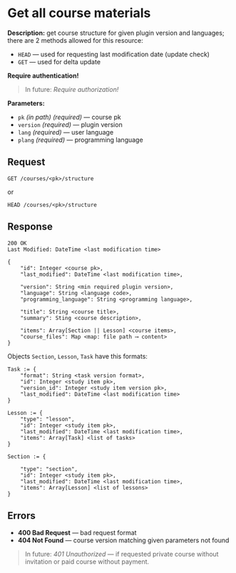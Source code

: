 # Get all course materials

**Description:** 
get course structure for given plugin version and languages; there are 2 methods
allowed for this resource: 
* `HEAD` — used for requesting last modification date (update check)
* `GET` — used for delta update


**Require authentication!**

> In future: *Require authorization!*

**Parameters:**

* `pk` *(in path)* *(required)* — course pk
* `version` *(required)* — plugin version
* `lang` *(required)* — user language
* `plang` *(required)* — programming language


## Request

```
GET /courses/<pk>/structure
```

or 

```
HEAD /courses/<pk>/structure
```

## Response

```
200 OK
Last Modified: DateTime <last modification time>

{
    "id": Integer <course pk>,
    "last_modified": DateTime <last modification time>,

    "version": String <min required plugin version>,
    "language": String <language code>,
    "programming_language": String <programming language>,

    "title": String <course title>,
    "summary": Sting <course description>,
    
    "items": Array[Section || Lesson] <course items>,
    "course_files": Map <map: file path ⟶ content>
}
```

Objects `Section`, `Lesson`, `Task` have this formats:

```
Task := {
    "format": String <task version format>,
    "id": Integer <study item pk>,
    "version_id": Integer <study item version pk>,
    "last_modified": DateTime <last modification time>
}

Lesson := {
    "type": "lesson",
    "id": Integer <study item pk>,
    "last_modified": DateTime <last modification time>,
    "items": Array[Task] <list of tasks>
}

Section := {
 
    "type": "section",
    "id": Integer <study item pk>,
    "last_modified": DateTime <last modification time>,
    "items": Array[Lesson] <list of lessons>
}
```



## Errors

* **400 Bad Request** — bad request format
* **404 Not Found** — course version matching given parameters not found


> In future: *401 Unauthorized* — if requested private course without
> invitation or paid course without payment. 
